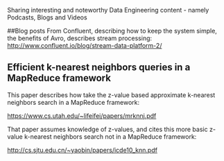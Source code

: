 Sharing interesting and noteworthy Data Engineering content - namely Podcasts, Blogs and Videos

##Blog posts
From Confluent, describing how to keep the system simple, the benefits of Avro, describes stream processing:
http://www.confluent.io/blog/stream-data-platform-2/

## Efficient k-nearest neighbors queries in a MapReduce framework
This paper describes how take the z-value based approximate k-nearest neighbors search in a MapReduce framework:

   https://www.cs.utah.edu/~lifeifei/papers/mrknnj.pdf

That paper assumes knowledge of z-values, and cites this more basic z-value k-nearest neighbors search not in a MapReduce framework:

   http://cs.sjtu.edu.cn/~yaobin/papers/icde10_knn.pdf
